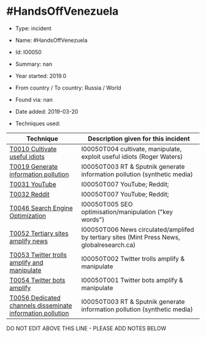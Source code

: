 # #HandsOffVenezuela

* Type: incident

* Name: #HandsOffVenezuela

* Id: I00050

* Summary: nan

* Year started: 2019.0

* From country / To country: Russia / World

* Found via: nan

* Date added: 2019-03-20

* Techniques used: 

| Technique | Description given for this incident |
| --------- | ------------------------- |
| [T0010 Cultivate useful idiots](../techniques/T0010.md) | I00050T004 cultivate, manipulate, exploit useful idiots (Roger Waters) |
| [T0019 Generate information pollution](../techniques/T0019.md) | I00050T003 RT & Sputnik generate information pollution (synthetic media) |
| [T0031 YouTube](../techniques/T0031.md) | I00050T007 YouTube; Reddit;  |
| [T0032 Reddit](../techniques/T0032.md) | I00050T007 YouTube; Reddit;  |
| [T0046 Search Engine Optimization](../techniques/T0046.md) | I00050T005 SEO optimisation/manipulation ("key words") |
| [T0052 Tertiary sites amplify news](../techniques/T0052.md) | I00050T006 News circulated/amplifed by tertiary sites (Mint Press News, globalresearch.ca) |
| [T0053 Twitter trolls amplify and manipulate](../techniques/T0053.md) | I00050T002 Twitter trolls amplify & manipulate |
| [T0054 Twitter bots amplify](../techniques/T0054.md) | I00050T001 Twitter bots amplify & manipulate |
| [T0056 Dedicated channels disseminate information pollution](../techniques/T0056.md) | I00050T003 RT & Sputnik generate information pollution (synthetic media) |

DO NOT EDIT ABOVE THIS LINE - PLEASE ADD NOTES BELOW